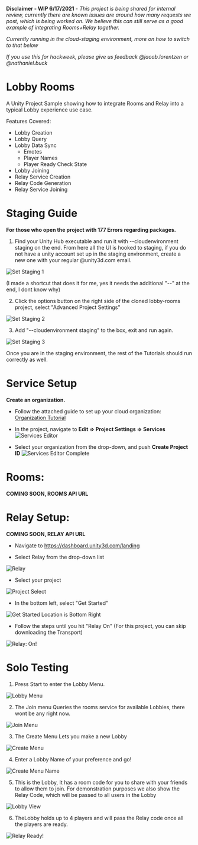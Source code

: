
**Disclaimer - WIP 6/17/2021** - *This project is being shared for internal review, currently there are known issues are around how many requests we post, which is being worked on. We believe this can still serve as a good example of integrating Rooms+Relay together.*

*Currently running in the cloud-staging environment, more on how to switch to that below*

*If you use this for hackweek, please give us feedback @jacob.lorentzen or @nathaniel.buck*


# Lobby Rooms  

A Unity Project Sample showing how to integrate Rooms and Relay into a typical Lobby experience use case.

Features Covered:
- Lobby Creation
- Lobby Query
- Lobby Data Sync
  - Emotes
  - Player Names
  - Player Ready Check State  
- Lobby Joining
- Relay Service Creation
- Relay Code Generation
- Relay Service Joining


# Staging Guide
**For those who open the project with 177 Errors regarding packages.**

1. Find your Unity Hub executable and run it with --cloudenvironment staging on the end.  From here all the UI is hooked to staging, if you do not have a unity account set up in the staging environment, create a new one with your regular @unity3d.com email.


![Set Staging 1](~Documentation/Images/unityStaging1.png?raw=false "Staging Shortcut" )

(I made a shortcut that does it for me, yes it needs the additional "--" at the end, I dont know why)

2. Click the options button on the right side of the cloned lobby-rooms project, select "Advanced Project Settings"

![Set Staging 2](~Documentation/Images/unityStaging2.png?raw=false "Advanced Project Settings" )

3. Add "--cloudenvironment staging" to the box, exit and run again.

![Set Staging 3](~Documentation/Images/unityStaging3.PNG?raw=false "Staging Suffix" )

Once you are in the staging environment, the rest of the Tutorials should run correctly as well.


# Service Setup
**Create an organization.**

- Follow the attached guide to set up your cloud organization:
[Organization Tutorial](https://support.unity.com/hc/en-us/articles/208592876-How-do-I-create-a-new-Organization-)

- In the project, navigate to **Edit => Project Settings => Services**
![Services Editor](~Documentation/Images/services1.PNG?raw=false "Service in Editor" )


- Select your organization from the drop-down, and push **Create Project ID**
![Services Editor Complete](~Documentation/Images/services2.PNG?raw=false "Service in Editor set up.")

# Rooms:
**COMING SOON, ROOMS API URL**


# Relay Setup:
**COMING SOON, RELAY API URL**

- Navigate to https://dashboard.unity3d.com/landing

- Select Relay from the drop-down list

![Relay](~Documentation/Images/dashboard1.PNG?raw=true "Relay location.")


- Select your project

![Project Select](~Documentation/Images/dashboard2.PNG?raw=true "Project Select")


- In the bottom left, select "Get Started"

![Get Started Location is Bottom Right](~Documentation/Images/dashboard3.PNG?raw=true "Bottom right for Getting Started")


- Follow the steps until you hit "Relay On"
(For this project, you can skip downloading the Transport)

![Relay: On!](~Documentation/Images/dashboard4.PNG?raw=true "Hit Relay On")



# Solo Testing

1. Press Start to enter the Lobby Menu.

![Lobby Menu](~Documentation/Images/mainMenu1.PNG?raw=true "Lobby Menu")


2. The Join menu Queries the rooms service for available Lobbies, there wont be any right now.

![Join Menu](~Documentation/Images/joinMenu2.PNG?raw=true "Join Menu")


3. The Create Menu Lets you make a new Lobby

![Create Menu](~Documentation/Images/createMenu3.PNG?raw=true "Create Menu")


4. Enter a Lobby Name of your preference and go!

![Create Menu Name](~Documentation/Images/createMenuName4.PNG?raw=true "Create Menu Name")


5. This is the Lobby, It has a room code for you to share with your friends to allow them to join.
For demonstration purposes we also show the Relay Code, which will be passed to all users in the Lobby

![Lobby View](~Documentation/Images/lobbyView5.PNG?raw=true "Lobby View")


6. TheLobby holds up to 4 players and will pass the Relay code once all the players are ready.

![Relay Ready!](~Documentation/Images/lobbyViewIP6.PNG?raw=true "Create Menu Name")
